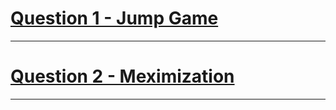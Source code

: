 # [Question 1 - Jump Game](https://leetcode.com/problems/jump-game/)
---
# [Question 2 - Meximization](https://codeforces.com/contest/1497/problem/A)
---
